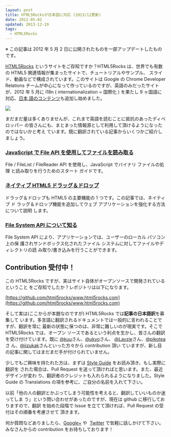 ```yaml
---           
layout: post
title: HTML5Rocksが日本語に対応 (2013/12更新)
date: 2012-05-02
updated: 2013-12-19
tags:
  - HTML5Rocks
---
```


※ この記事は 2012 年 5 月 2 日に公開されたものを一部アップデートしたものです。

[HTML5Rocks](http://www.html5rocks.com/) というサイトをご存知ですか？HTML5Rocks
は、世界でも有数の HTML5 関連情報が集まったサイトで、チュートリアルやサンプル、
スライド、動画などで構成されています。このサイトは Google の Chrome Developer
Relations チームが中心になって作っているのですが、英語のみだったサイトが、2012
年 5 月に i18n ( internationalization = 国際化 ) を果たし 9 ヶ国語に対応、[日本
語のコンテンツ](http://www.html5rocks.com/ja/)も追加し始めました。

[![](http://1.bp.blogspot.com/-C_eeFgO20Pc/UrJzmPTH6GI/AAAAAAAAnbg/qwwji8edaVA/s400/Screen+Shot+2013-12-19+at+13.17.26.png)](http://1.bp.blogspot.com/-C_eeFgO20Pc/UrJzmPTH6GI/AAAAAAAAnbg/qwwji8edaVA/s1600/Screen+Shot+2013-12-19+at+13.17.26.png)

まだまだ量は多くありませんが、これまで英語を読むことに抵抗のあったディベロッパー
の皆さんにも、まとまった情報源として利用して頂けるようになったのではないかと考え
ています。既に翻訳されている記事からいくつかご紹介しましょう。

### [JavaScript で File API を使用してファイルを読み取る](http://www.html5rocks.com/ja/tutorials/file/dndfiles/)

File / FileList / FileReader API を使用し、JavaScript でバイナリ ファイルの処理
と読み取りを行うためのスタート ガイドです。

### [ネイティブ HTML5 ドラッグ＆ドロップ](http://www.html5rocks.com/ja/tutorials/dnd/basics/)

ドラッグ＆ドロップも HTML5 の主要機能の 1 つです。この記事では、ネイティブ ド
ラッグ＆ドロップ機能を追加してウェブ アプリケーションを強化する方法について説明
します。

### [File System API について知る](http://www.html5rocks.com/ja/tutorials/file/filesystem/)

File System API により、アプリケーションでは、ユーザーのローカル パソコン上の保
護されサンドボックス化されたファイル システムに対してファイルやディレクトリの読
み取り/書き込みを行うことができます。

## Contribution 受付中！

この HTML5Rocks ですが、実はサイト自体がオープンソースで開発されているということ
をご存知でしたか？レポジトリは以下になります。

[https://github.com/html5rocks/www.html5rocks.com](https://github.com/html5rocks/www.html5rocks.com)

そして実は(ここからが本題なのですが) HTML5Rocks では**記事の日本語訳**を募集して
います。多言語に翻訳されるドキュメントでは一般的に言われることですが、翻訳を常に
最新の状態に保つのは、非常に難しいのが現実です。そこで HTML5Rocks では、オープン
ソースであるという利点を生かし、皆さんの翻訳を受け付けています。既に
[@kuu](http://github.com/kuu)さん、[@ukyo](http://github.com/ukyo)さん、
[@Layzie](http://github.com/Layzie)さん、[@pikotea](http://github.com/pikotea)さ
ん、[@iizukak](https://github.com/iizukak)さんといった方々から contribution 頂い
ていますが、新し目の記事に関してはまだまだ手が付けられていません。

少しでもご興味を持たれた方は、まずは [Style
Guide](http://www.html5rocks.com/en/style-guide) をお読み頂き、もし実際に翻訳を
された場合は、Pull Request を送って頂ければと思います。また、最近デザインが変わ
り、翻訳者のクレジットも入れられるようになりました。Style Guide の Translations
の項を参考に、ご自分の名前を入れて下さい。

以前「他の人の翻訳とかぶってしまう可能性を考えると、翻訳していいものか迷ってしま
う」という問い合わせがあったのですが、現在は github に移行しておりますので、翻訳
を始めた段階で Issue を立てて頂ければ、Pull Request の受付はその順番を考慮させて
頂きます。

何か質問などありましたら、[Google+](http://google.com/+agektmr) や
 [Twitter](http://twitter.com/agektmr) で気軽に話しかけて下さい。みなさんからの
contribution をお待ちしております！
